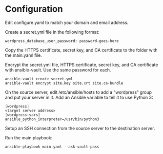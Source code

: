 # Configuration
Edit configure.yaml to match your domain and email address.
 
Create a secret.yml file in the following format:
 
 	wordpress_database_user_password: password-goes-here

Copy the HTTPS certificate, secret key, and CA certificate to the folder with the main.yaml file.

Encrypt the secret.yml file, HTTPS certificate, secret key, and CA certificate with ansible-vault. Use the same password for each.

	ansible-vault create secret.yml
	ansible-vault encrypt site.key site.crt site.ca-bundle

On the source server, edit /etc/ansible/hosts to add a "wordpress" group and put your server in it. Add an Ansible variable to tell it to use Python 3:

	[wordpress]
	<target server address>
	[wordpress:vars]
	ansible_python_interpreter=/usr/bin/python3

Setup an SSH connection from the source server to the destination server.

Run the main playbook:

	ansible-playbook main.yaml --ask-vault-pass